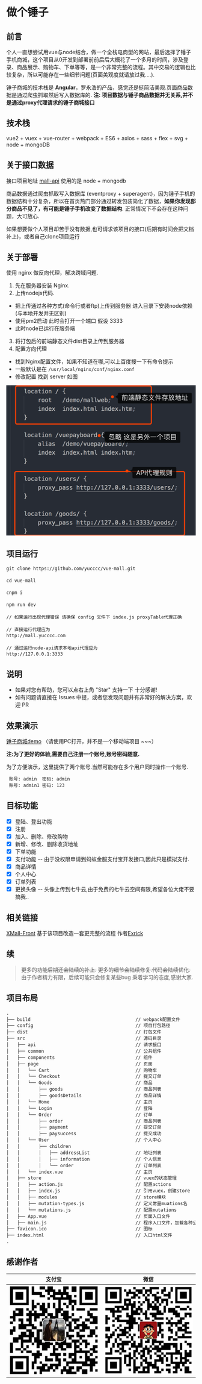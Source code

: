 # 做个锤子

## 前言

个人一直想尝试用vue与node结合，做一个全栈电商型的网站，最后选择了锤子手机商城，这个项目从0开发到部署前前后后大概花了一个多月的时间，涉及登录、商品展示、购物车、下单等等，是一个非常完整的流程。其中交易的逻辑也比较复杂，所以可能存在一些细节问题(页面美观度就请放过我....).

锤子商城的技术栈是 __Angular__，罗永浩的产品，感觉还是挺简洁美观.页面商品数据是通过爬虫抓取然后写入数据库的.
__注: 项目数据与锤子商品数据并无关系,并不是通过proxy代理请求的锤子商城接口__

## 技术栈

vue2 + vuex + vue-router + webpack + ES6 + axios + sass + flex + svg + node + mongoDB

## 关于接口数据

接口项目地址   [mall-api](https://github.com/yucccc/mall-api)  使用的是 node + mongodb

商品数据通过爬虫抓取写入数据库 (eventproxy + superagent)，因为锤子手机的数据结构十分复杂，所以在首页热门部分通过转发包装简化了数据，__如果你发现部分商品不见了，有可能是锤子手机改变了数据结构__. 正常情况下不会存在这种问题，大可放心.

如果想要做个人项目却苦于没有数据,也可请求该项目的接口(后期有时间会把文档补上)，或者自己clone项目运行

## 关于部署

使用 nginx 做反向代理，解决跨域问题.

1. 先在服务器安装 Nginx.
2. 上传nodejs代码.
- 把上传通过各种方式(命令行或者ftp)上传到服务器 进入目录下安装node依赖(与本地开发并无区别)
- 使用pm2启动 此时会打开一个端口 假设 3333
- 此时node已运行在服务端
3. 将打包后的前端静态文件dist目录上传到服务器
4. 配置方向代理
- 找到Nginx配置文件，如果不知道在哪,可以上百度搜一下有命令提示
- 一般默认是在 ``/usr/local/nginx/conf/nginx.conf``
- 修改配置 找到 server 如图

![nginx配置](./demo/WX20180207-154803@2x.png)

## 项目运行

```shell
git clone https://github.com/yucccc/vue-mall.git

cd vue-mall

cnpm i

npm run dev

// 如果运行出现代理错误 请确保 config 文件下 index.js proxyTable代理正确

// 直接运行代理应为
http://mall.yucccc.com

// 通过运行node-api请求本地api代理应为
http://127.0.0.1:3333

```

## 说明

- 如果对您有帮助，您可以点右上角 "Star" 支持一下 十分感谢!
- 如有问题请直接在 Issues 中提，或者您发现问题并有非常好的解决方案，欢迎 PR

## 效果演示

[锤子商城demo](http://mall.yucccc.com/) （请使用PC打开，并不是一个移动端项目 ~~~）

__注:为了更好的体验,需要自己注册一个账号,账号密码随意.__

为了方便演示，这里提供了两个账号.当然可能存在多个用户同时操作一个账号.

```txt
 账号: admin  密码: admin
 账号: admin1 密码: 123
```

## 目标功能

- [x] 登陆、登出功能
- [x] 注册
- [x] 加入、删除、修改购物
- [x] 新增、修改、删除收货地址
- [x] 下单功能
- [x] 支付功能 -- 由于没权限申请到蚂蚁金服支付宝开发接口,因此只是模拟支付.
- [x] 商品详情
- [x] 个人中心
- [x] 订单列表
- [x] 更换头像 -- 头像上传到七牛云,由于免费的七牛云空间有限,希望各位大佬不要搞我..

## 相关链接
[XMall-Front](https://github.com/Exrick/xmall-front) 
基于该项目改造一套更完整的流程 作者[Exrick](https://github.com/Exrick)

## 续

> <del>更多的功能后期还会陆续的补上.</del>
> <del>更多的细节会陆续修复.代码会陆续优化.</del>
> 由于作者精力有限，后续可能只会修复某些bug
> 秉着学习的态度,感谢大家.

## 项目布局

```txt
.
├── build                                       // webpack配置文件
├── config                                      // 项目打包路径
├── dist                                        // 打包文件
├── src                                         // 源码目录
│   ├── api                                     // 请求接口
│   ├── common                                  // 公共组件
│   ├── components                              // 组件
│   ├── page                                    // 页面
│   │   └── Cart                                // 购物车
│   │   └── Checkout                            // 提交订单
│   │   └── Goods                               // 商品
│   │       ├── goods                           // 商品列表
│   │       ├── goodsDetails                    // 商品详情
│   │   └── Home                                // 主页
│   │   └── Login                               // 登陆
│   │   └── Order                               // 订单
│   │       ├── order                           // 商品列表
│   │       ├── payment                         // 提交订单
│   │       ├── paysuccess                      // 提交成功
│   │   └── User                                // 个人中心
│   │       ├── children
│   │       │   ├── addressList                 // 地址列表
│   │       │   ├── information                 // 个人信息
│   │       │   └── order                       // 订单列表
│   │   └── index.vue                           // 主页
│   ├── store                                   // vuex的状态管理
│   │   ├── action.js                           // 配置actions
│   │   ├── index.js                            // 引用vuex，创建store
│   │   ├── modules                             // store模块
│   │   ├── mutation-types.js                   // 定义常量muations名
│   │   └── mutations.js                        // 配置mutations
│   ├── App.vue                                 // 页面入口文件
│   ├── main.js                                 // 程序入口文件，加载各种公共组件
├── favicon.ico                                 // 图标
├── index.html                                  // 入口html文件
.

```

## 感谢作者

支付宝 | 微信
------|------
![](./demo/alipay.jpeg)|![](./demo/wxpay.png)
